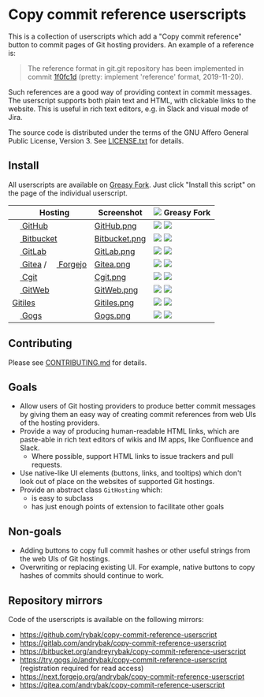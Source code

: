 # Copy commit reference userscripts

This is a collection of userscripts which add a "Copy commit reference" button
to commit pages of Git hosting providers.  An example of a reference is:

> The reference format in git.git repository has been implemented in commit
> [1f0fc1d](https://github.com/git/git/commit/1f0fc1db8599f87520494ca4f0e3c1b6fabdf997)
> (pretty: implement 'reference' format, 2019-11-20).

Such references are a good way of providing context in commit messages. The
userscript supports both plain text and HTML, with clickable links to the
website. This is useful in rich text editors, e.g. in Slack and visual mode of
Jira.

The source code is distributed under the terms of the GNU Affero General Public
License, Version 3.  See [LICENSE.txt](LICENSE.txt) for details.

## Install

All userscripts are available on [Greasy Fork][GreasyForkSet]. Just click
"Install this script" on the page of the individual userscript.

| <img src="https://git-scm.com/favicon.ico" height=16 /> Hosting                                                                                              | Screenshot                                     | ![][GreasyForkIcon] Greasy Fork                                                            |
|--------------------------------------------------------------------------------------------------------------------------------------------------------------|------------------------------------------------|--------------------------------------------------------------------------------------------|
| [<img src="https://github.githubassets.com/favicons/favicon-dark.svg" width=16 height=16 /> GitHub][GitHub]                                                  | [GitHub.png](./Documentation/GitHub.png)       | [![][GitHubVersion]][GitHubGreasyFork]       [![][GitHubInstalls]][GitHubGreasyFork]       |
| [<img src="https://bitbucket.org/favicon.ico?v=2" height=16 width=16 /> Bitbucket][Bitbucket]                                                                | [Bitbucket.png](./Documentation/Bitbucket.png) | [![][BitbucketVersion]][BitbucketGreasyFork] [![][BitbucketInstalls]][BitbucketGreasyFork] |
| [<img src="https://gitlab.com/assets/favicon-72a2cad5025aa931d6ea56c3201d1f18e68a8cd39788c7c80d5b2b82aa5143ef.png" width=16 height=16 /> GitLab][GitLab]     | [GitLab.png](./Documentation/GitLab.png)       | [![][GitLabVersion]][GitLabGreasyFork] [![][GitLabInstalls]][GitLabGreasyFork]             |
| [<img src="https://gitea.com/assets/img/favicon.png" height=16 /> Gitea][Gitea] / [<img src="https://forgejo.org/favicon.ico" height=16 /> Forgejo][Forgejo] | [Gitea.png](./Documentation/Gitea.png)         | [![][GiteaVersion]][GiteaGreasyFork] [![][GiteaInstalls]][GiteaGreasyFork]                 |
| [<img src="https://git.zx2c4.com/cgit/plain/cgit.png" height=16 /> Cgit][Cgit]                                                                               | [Cgit.png](./Documentation/Cgit.png)           | [![][CgitVersion]][CgitGreasyFork] [![][CgitInstalls]][CgitGreasyFork]                     |
| [<img src="https://repo.or.cz/favicon.ico" width=16 height=16 /> GitWeb][GitWeb]                                                                             | [GitWeb.png](./Documentation/GitWeb.png)       | [![][GitWebVersion]][GitWebGreasyFork] [![][GitWebInstalls]][GitWebGreasyFork]             |
| [Gitiles][Gitiles]                                                                                                                                           | [Gitiles.png](./Documentation/Gitiles.png)     | [![][GitilesVersion]][GitilesGreasyFork] [![][GitilesInstalls]][GitilesGreasyFork]         |
| [<img src="https://try.gogs.io/img/favicon.png" width=16 /> Gogs][Gogs]                                                                                      | [Gogs.png](./Documentation/Gogs.png)           | [![][GogsVersion]][GogsGreasyFork] [![][GogsInstalls]][GogsGreasyFork]                     |

## Contributing

Please see [CONTRIBUTING.md](CONTRIBUTING.md) for details.

## Goals

- Allow users of Git hosting providers to produce better commit messages by
  giving them an easy way of creating commit references from web UIs of the
  hosting providers.
- Provide a way of producing human-readable HTML links, which are paste-able in
  rich text editors of wikis and IM apps, like Confluence and Slack.
  - Where possible, support HTML links to issue trackers and pull requests.
- Use native-like UI elements (buttons, links, and tooltips) which don't look
  out of place on the websites of supported Git hostings.
- Provide an abstract class `GitHosting` which:
  - is easy to subclass
  - has just enough points of extension to facilitate other goals

## Non-goals

- Adding buttons to copy full commit hashes or other useful strings from the web
  UIs of Git hostings.
- Overwriting or replacing existing UI.  For example, native buttons to copy
  hashes of commits should continue to work.

## Repository mirrors

Code of the userscripts is available on the following mirrors:

- <https://github.com/rybak/copy-commit-reference-userscript>
- <https://gitlab.com/andrybak/copy-commit-reference-userscript>
- <https://bitbucket.org/andreyrybak/copy-commit-reference-userscript>
- <https://try.gogs.io/andrybak/copy-commit-reference-userscript> (registration
  required for read access)
- <https://next.forgejo.org/andrybak/copy-commit-reference-userscript>
- <https://gitea.com/andrybak/copy-commit-reference-userscript>

[GreasyForkSet]: https://greasyfork.org/en/scripts?set=588773
[GreasyForkIcon]: https://greasyfork.org/vite/assets/blacklogo16-bc64b9f7.png
[GitHub]: https://github.com
[GitHubGreasyFork]: https://greasyfork.org/en/scripts/472870-github-copy-commit-reference
[GitHubInstalls]: https://img.shields.io/badge/dynamic/json?style=flat&color=670000&label=Installs&query=total_installs&url=https%3A%2F%2Fgreasyfork.org%2Fscripts%2F472870.json
[GitHubVersion]: https://img.shields.io/badge/dynamic/json?style=flat&color=670000&label=Version&query=version&url=https%3A%2F%2Fgreasyfork.org%2Fscripts%2F472870.json
[Bitbucket]: https://www.atlassian.com/software/bitbucket
[BitbucketGreasyFork]: https://greasyfork.org/en/scripts/470667-bitbucket-copy-commit-reference
[BitbucketInstalls]: https://img.shields.io/badge/dynamic/json?style=flat&color=670000&label=Installs&query=total_installs&url=https%3A%2F%2Fgreasyfork.org%2Fscripts%2F470667.json
[BitbucketVersion]: https://img.shields.io/badge/dynamic/json?style=flat&color=670000&label=Version&query=version&url=https%3A%2F%2Fgreasyfork.org%2Fscripts%2F470667.json
[GitWeb]: https://git-scm.com/docs/gitweb
[GitWebBook]: https://git-scm.com/book/en/v2/Git-on-the-Server-GitWeb
[GitWebGreasyFork]: https://greasyfork.org/en/scripts/476739-gitweb-copy-commit-reference
[GitWebInstalls]: https://img.shields.io/badge/dynamic/json?style=flat&color=670000&label=Installs&query=total_installs&url=https%3A%2F%2Fgreasyfork.org%2Fscripts%2F476739.json
[GitWebVersion]: https://img.shields.io/badge/dynamic/json?style=flat&color=670000&label=Version&query=version&url=https%3A%2F%2Fgreasyfork.org%2Fscripts%2F476739.json
[GitLab]: https://gitlab.com
[GitLabGreasyFork]: https://greasyfork.org/en/scripts/476738-gitlab-copy-commit-reference
[GitLabInstalls]: https://img.shields.io/badge/dynamic/json?style=flat&color=670000&label=Installs&query=total_installs&url=https%3A%2F%2Fgreasyfork.org%2Fscripts%2F476738.json
[GitLabVersion]: https://img.shields.io/badge/dynamic/json?style=flat&color=670000&label=Version&query=version&url=https%3A%2F%2Fgreasyfork.org%2Fscripts%2F476738.json
[Gitiles]: https://gerrit.googlesource.com/gitiles/
[GitilesGreasyFork]: https://greasyfork.org/en/scripts/476737-gitiles-copy-commit-reference
[GitilesInstalls]: https://img.shields.io/badge/dynamic/json?style=flat&color=670000&label=Installs&query=total_installs&url=https%3A%2F%2Fgreasyfork.org%2Fscripts%2F476737.json
[GitilesVersion]: https://img.shields.io/badge/dynamic/json?style=flat&color=670000&label=Version&query=version&url=https%3A%2F%2Fgreasyfork.org%2Fscripts%2F476737.json
[Cgit]: https://git.zx2c4.com/cgit/about/
[CgitGreasyFork]: https://greasyfork.org/en/scripts/476735-cgit-copy-commit-reference
[CgitInstalls]: https://img.shields.io/badge/dynamic/json?style=flat&color=670000&label=Installs&query=total_installs&url=https%3A%2F%2Fgreasyfork.org%2Fscripts%2F476735.json
[CgitVersion]: https://img.shields.io/badge/dynamic/json?style=flat&color=670000&label=Version&query=version&url=https%3A%2F%2Fgreasyfork.org%2Fscripts%2F476735.json
[Gitea]: https://gitea.com
[GiteaGreasyFork]: https://greasyfork.org/en/scripts/476736-gitea-copy-commit-reference
[GiteaInstalls]: https://img.shields.io/badge/dynamic/json?style=flat&color=670000&label=Installs&query=total_installs&url=https%3A%2F%2Fgreasyfork.org%2Fscripts%2F476736.json
[GiteaVersion]: https://img.shields.io/badge/dynamic/json?style=flat&color=670000&label=Version&query=version&url=https%3A%2F%2Fgreasyfork.org%2Fscripts%2F476736.json
[Gogs]: https://gogs.io
[GogsGreasyFork]: https://greasyfork.org/en/scripts/476791-gogs-copy-commit-reference
[GogsInstalls]: https://img.shields.io/badge/dynamic/json?style=flat&color=670000&label=Installs&query=total_installs&url=https%3A%2F%2Fgreasyfork.org%2Fscripts%2F476791.json
[GogsVersion]: https://img.shields.io/badge/dynamic/json?style=flat&color=670000&label=Version&query=version&url=https%3A%2F%2Fgreasyfork.org%2Fscripts%2F476791.json
[Forgejo]: https://forgejo.org/ "Forgejo is a fork of Gitea"
